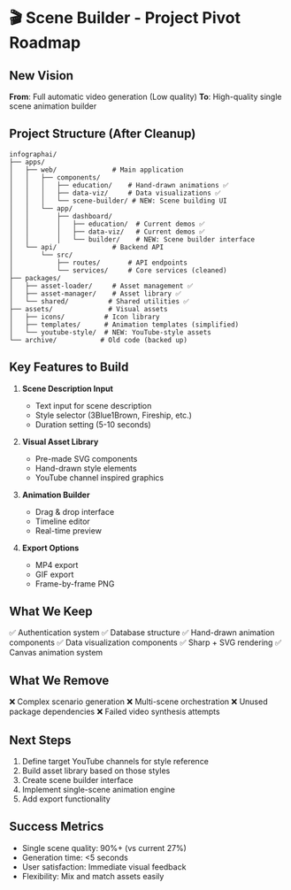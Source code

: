 # 🎬 Scene Builder - Project Pivot Roadmap

## New Vision
**From**: Full automatic video generation (Low quality)
**To**: High-quality single scene animation builder

## Project Structure (After Cleanup)
```
infographai/
├── apps/
│   ├── web/              # Main application
│   │   ├── components/
│   │   │   ├── education/    # Hand-drawn animations ✅
│   │   │   ├── data-viz/     # Data visualizations ✅
│   │   │   └── scene-builder/ # NEW: Scene building UI
│   │   └── app/
│   │       ├── dashboard/
│   │       │   ├── education/  # Current demos ✅
│   │       │   ├── data-viz/   # Current demos ✅
│   │       │   └── builder/    # NEW: Scene builder interface
│   └── api/              # Backend API
│       └── src/
│           ├── routes/       # API endpoints
│           └── services/     # Core services (cleaned)
├── packages/
│   ├── asset-loader/     # Asset management ✅
│   ├── asset-manager/    # Asset library ✅
│   └── shared/          # Shared utilities ✅
├── assets/              # Visual assets
│   ├── icons/          # Icon library
│   ├── templates/      # Animation templates (simplified)
│   └── youtube-style/  # NEW: YouTube-style assets
└── archive/           # Old code (backed up)
```

## Key Features to Build
1. **Scene Description Input**
   - Text input for scene description
   - Style selector (3Blue1Brown, Fireship, etc.)
   - Duration setting (5-10 seconds)

2. **Visual Asset Library**
   - Pre-made SVG components
   - Hand-drawn style elements
   - YouTube channel inspired graphics

3. **Animation Builder**
   - Drag & drop interface
   - Timeline editor
   - Real-time preview

4. **Export Options**
   - MP4 export
   - GIF export
   - Frame-by-frame PNG

## What We Keep
✅ Authentication system
✅ Database structure
✅ Hand-drawn animation components
✅ Data visualization components
✅ Sharp + SVG rendering
✅ Canvas animation system

## What We Remove
❌ Complex scenario generation
❌ Multi-scene orchestration
❌ Unused package dependencies
❌ Failed video synthesis attempts

## Next Steps
1. Define target YouTube channels for style reference
2. Build asset library based on those styles
3. Create scene builder interface
4. Implement single-scene animation engine
5. Add export functionality

## Success Metrics
- Single scene quality: 90%+ (vs current 27%)
- Generation time: <5 seconds
- User satisfaction: Immediate visual feedback
- Flexibility: Mix and match assets easily